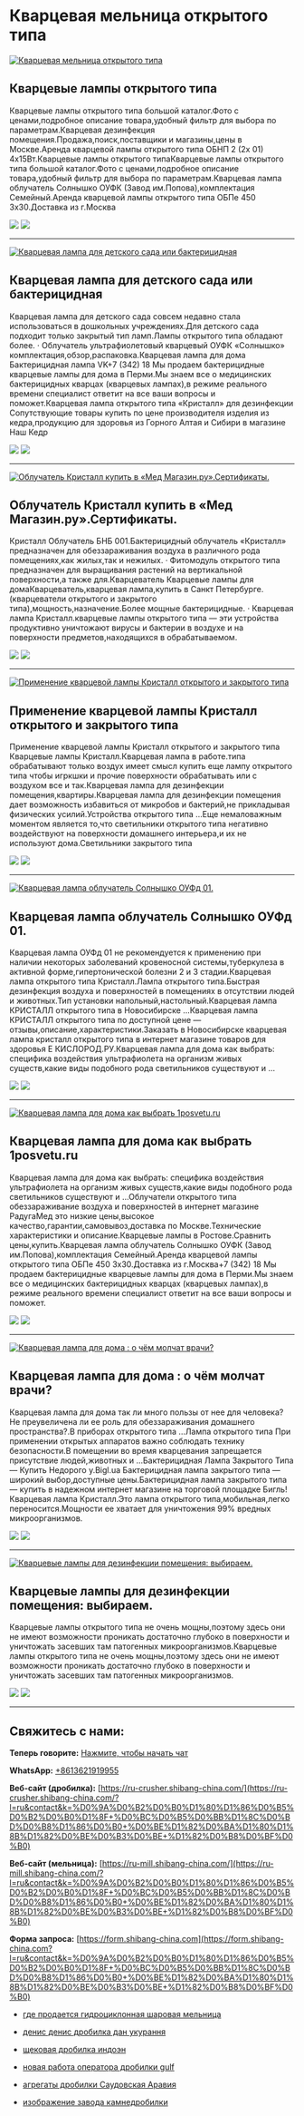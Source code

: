 # Кварцевая мельница открытого типа

<a href="https://swt.shibang-china.com/?l=ru&img&k=%D0%9A%D0%B2%D0%B0%D1%80%D1%86%D0%B5%D0%B2%D0%B0%D1%8F+%D0%BC%D0%B5%D0%BB%D1%8C%D0%BD%D0%B8%D1%86%D0%B0+%D0%BE%D1%82%D0%BA%D1%80%D1%8B%D1%82%D0%BE%D0%B3%D0%BE+%D1%82%D0%B8%D0%BF%D0%B0" target="_blank">![Кварцевая мельница открытого типа](http://static.shibang-china.com/all-800x300/812.jpg)</a>

## Кварцевые лампы открытого типа
Кварцевые лампы открытого типа большой каталог.Фото с ценами,подробное описание товара,удобный фильтр для выбора по параметрам.Кварцевая дезинфекция помещения.Продажа,поиск,поставщики и магазины,цены в Москве.Аренда кварцевой лампы открытого типа ОБНП 2 (2х 01) 4х15Вт.Кварцевые лампы открытого типаКварцевые лампы открытого типа большой каталог.Фото с ценами,подробное описание товара,удобный фильтр для выбора по параметрам.Кварцевая лампа облучатель Солнышко ОУФК (Завод им.Попова),комплектация Семейный.Аренда кварцевой лампы открытого типа ОБПе 450 3х30.Доставка из г.Москва


<a href="https://whatsapp.shibangsoft.com/WhatsApp.php" target="_blank" title="WhatsApp">![](http://static.shibang-china.com/icon/whatsapp.png)</a> <a href="https://swt.shibang-china.com/?l=ru&icon&k=%D0%9A%D0%B2%D0%B0%D1%80%D1%86%D0%B5%D0%B2%D0%B0%D1%8F+%D0%BC%D0%B5%D0%BB%D1%8C%D0%BD%D0%B8%D1%86%D0%B0+%D0%BE%D1%82%D0%BA%D1%80%D1%8B%D1%82%D0%BE%D0%B3%D0%BE+%D1%82%D0%B8%D0%BF%D0%B0" target="_blank">![](http://static.shibang-china.com/icon/chat-ru.png)</a>

---

<a href="https://swt.shibang-china.com/?l=ru&img&k=%D0%9A%D0%B2%D0%B0%D1%80%D1%86%D0%B5%D0%B2%D0%B0%D1%8F+%D0%BC%D0%B5%D0%BB%D1%8C%D0%BD%D0%B8%D1%86%D0%B0+%D0%BE%D1%82%D0%BA%D1%80%D1%8B%D1%82%D0%BE%D0%B3%D0%BE+%D1%82%D0%B8%D0%BF%D0%B0" target="_blank">![Кварцевая лампа для детского сада или бактерицидная](http://static.shibang-china.com/all-800x300/1408.jpg)</a>

## Кварцевая лампа для детского сада или бактерицидная
Кварцевая лампа для детского сада совсем недавно стала использоваться в дошкольных учреждениях.Для детского сада подходит только закрытый тип ламп.Лампы открытого типа обладают более.&nbsp;&#0183;&#32;Облучатель ультрафиолетовый кварцевый ОУФК &#171;Солнышко&#187; комплектация,обзор,распаковка.Кварцевая лампа для дома Бактерицидная лампа VK+7 (342) 18 Мы продаем бактерицидные кварцевые лампы для дома в Перми.Мы знаем все о медицинских бактерицидных кварцах (кварцевых лампах),в режиме реального времени специалист ответит на все ваши вопросы и поможет.Кварцевая лампа открытого типа &#171;Кристалл&#187; для дезинфекции Сопутствующие товары купить по цене производителя изделия из кедра,продукцию для здоровья из Горного Алтая и Сибири в магазине Наш Кедр


<a href="https://whatsapp.shibangsoft.com/WhatsApp.php" target="_blank" title="WhatsApp">![](http://static.shibang-china.com/icon/whatsapp.png)</a> <a href="https://swt.shibang-china.com/?l=ru&icon&k=%D0%9A%D0%B2%D0%B0%D1%80%D1%86%D0%B5%D0%B2%D0%B0%D1%8F+%D0%BC%D0%B5%D0%BB%D1%8C%D0%BD%D0%B8%D1%86%D0%B0+%D0%BE%D1%82%D0%BA%D1%80%D1%8B%D1%82%D0%BE%D0%B3%D0%BE+%D1%82%D0%B8%D0%BF%D0%B0" target="_blank">![](http://static.shibang-china.com/icon/chat-ru.png)</a>

---

<a href="https://swt.shibang-china.com/?l=ru&img&k=%D0%9A%D0%B2%D0%B0%D1%80%D1%86%D0%B5%D0%B2%D0%B0%D1%8F+%D0%BC%D0%B5%D0%BB%D1%8C%D0%BD%D0%B8%D1%86%D0%B0+%D0%BE%D1%82%D0%BA%D1%80%D1%8B%D1%82%D0%BE%D0%B3%D0%BE+%D1%82%D0%B8%D0%BF%D0%B0" target="_blank">![Облучатель Кристалл купить в &#171;Мед Магазин.ру&#187;.Сертификаты.](http://static.shibang-china.com/all-800x300/194.jpg)</a>

## Облучатель Кристалл купить в &#171;Мед Магазин.ру&#187;.Сертификаты.
Кристалл Облучатель БНБ 001.Бактерицидный облучатель &#171;Кристалл&#187; предназначен для обеззараживания воздуха в различного рода помещениях,как жилых,так и нежилых.&nbsp;&#0183;&#32;Фитомодуль открытого типа предназначен для выращивания растений на вертикальной поверхности,а также для.Кварцеватель Кварцевые лампы для домаКварцеватель,кварцевая лампа,купить в Санкт Петербурге.(кварцеватели открытого и закрытого типа),мощность,назначение.Более мощные бактерицидные.&nbsp;&#0183;&#32;Кварцевая лампа Кристалл.кварцевые лампы открытого типа — эти устройства продуктивно уничтожают вирусы и бактерии в воздухе и на поверхности предметов,находящихся в обрабатываемом.


<a href="https://whatsapp.shibangsoft.com/WhatsApp.php" target="_blank" title="WhatsApp">![](http://static.shibang-china.com/icon/whatsapp.png)</a> <a href="https://swt.shibang-china.com/?l=ru&icon&k=%D0%9A%D0%B2%D0%B0%D1%80%D1%86%D0%B5%D0%B2%D0%B0%D1%8F+%D0%BC%D0%B5%D0%BB%D1%8C%D0%BD%D0%B8%D1%86%D0%B0+%D0%BE%D1%82%D0%BA%D1%80%D1%8B%D1%82%D0%BE%D0%B3%D0%BE+%D1%82%D0%B8%D0%BF%D0%B0" target="_blank">![](http://static.shibang-china.com/icon/chat-ru.png)</a>

---

<a href="https://swt.shibang-china.com/?l=ru&img&k=%D0%9A%D0%B2%D0%B0%D1%80%D1%86%D0%B5%D0%B2%D0%B0%D1%8F+%D0%BC%D0%B5%D0%BB%D1%8C%D0%BD%D0%B8%D1%86%D0%B0+%D0%BE%D1%82%D0%BA%D1%80%D1%8B%D1%82%D0%BE%D0%B3%D0%BE+%D1%82%D0%B8%D0%BF%D0%B0" target="_blank">![Применение кварцевой лампы Кристалл открытого и закрытого типа](http://static.shibang-china.com/all-800x300/734.jpg)</a>

## Применение кварцевой лампы Кристалл открытого и закрытого типа
Применение кварцевой лампы Кристалл открытого и закрытого типа Кварцевые лампы Кристалл.Кварцевая лампа в работе.типа обрабатывают только воздух имеет смысл купить еще лампу открытого типа чтобы игркшки и прочие поверхности обрабатывать или с воздухом все и так.Кварцевая лампа для дезинфекции помещения,квартиры.Кварцевая лампа для дезинфекции помещения дает возможность избавиться от микробов и бактерий,не прикладывая физических усилий.Устройства открытого типа …Еще немаловажным моментом является то,что светильники открытого типа негативно воздействуют на поверхности домашнего интерьера,и их не используют дома.Светильники закрытого типа


<a href="https://whatsapp.shibangsoft.com/WhatsApp.php" target="_blank" title="WhatsApp">![](http://static.shibang-china.com/icon/whatsapp.png)</a> <a href="https://swt.shibang-china.com/?l=ru&icon&k=%D0%9A%D0%B2%D0%B0%D1%80%D1%86%D0%B5%D0%B2%D0%B0%D1%8F+%D0%BC%D0%B5%D0%BB%D1%8C%D0%BD%D0%B8%D1%86%D0%B0+%D0%BE%D1%82%D0%BA%D1%80%D1%8B%D1%82%D0%BE%D0%B3%D0%BE+%D1%82%D0%B8%D0%BF%D0%B0" target="_blank">![](http://static.shibang-china.com/icon/chat-ru.png)</a>

---

<a href="https://swt.shibang-china.com/?l=ru&img&k=%D0%9A%D0%B2%D0%B0%D1%80%D1%86%D0%B5%D0%B2%D0%B0%D1%8F+%D0%BC%D0%B5%D0%BB%D1%8C%D0%BD%D0%B8%D1%86%D0%B0+%D0%BE%D1%82%D0%BA%D1%80%D1%8B%D1%82%D0%BE%D0%B3%D0%BE+%D1%82%D0%B8%D0%BF%D0%B0" target="_blank">![Кварцевая лампа облучатель Солнышко ОУФд 01.](http://static.shibang-china.com/all-800x300/936.jpg)</a>

## Кварцевая лампа облучатель Солнышко ОУФд 01.
Кварцевая лампа ОУФд 01 не рекомендуется к применению при наличии некоторых заболеваний кровеносной системы,туберкулеза в активной форме,гипертонической болезни 2 и 3 стадии.Кварцевая лампа открытого типа Кристалл.Лампа открытого типа.Быстрая дезинфекция воздуха и поверхностей в помещениях в отсутствии людей и животных.Тип установки напольный,настольный.Кварцевая лампа КРИСТАЛЛ открытого типа в Новосибирске …Кварцевая лампа КРИСТАЛЛ открытого типа по доступной цене — отзывы,описание,характеристики.Заказать в Новосибирске кварцевая лампа кристалл открытого типа в интернет магазине товаров для здоровья Е КИСЛОРОД.РУ.Кварцевая лампа для дома как выбрать: специфика воздействия ультрафиолета на организм живых существ,какие виды подобного рода светильников существуют и …


<a href="https://whatsapp.shibangsoft.com/WhatsApp.php" target="_blank" title="WhatsApp">![](http://static.shibang-china.com/icon/whatsapp.png)</a> <a href="https://swt.shibang-china.com/?l=ru&icon&k=%D0%9A%D0%B2%D0%B0%D1%80%D1%86%D0%B5%D0%B2%D0%B0%D1%8F+%D0%BC%D0%B5%D0%BB%D1%8C%D0%BD%D0%B8%D1%86%D0%B0+%D0%BE%D1%82%D0%BA%D1%80%D1%8B%D1%82%D0%BE%D0%B3%D0%BE+%D1%82%D0%B8%D0%BF%D0%B0" target="_blank">![](http://static.shibang-china.com/icon/chat-ru.png)</a>

---

<a href="https://swt.shibang-china.com/?l=ru&img&k=%D0%9A%D0%B2%D0%B0%D1%80%D1%86%D0%B5%D0%B2%D0%B0%D1%8F+%D0%BC%D0%B5%D0%BB%D1%8C%D0%BD%D0%B8%D1%86%D0%B0+%D0%BE%D1%82%D0%BA%D1%80%D1%8B%D1%82%D0%BE%D0%B3%D0%BE+%D1%82%D0%B8%D0%BF%D0%B0" target="_blank">![Кварцевая лампа для дома как выбрать 1posvetu.ru](http://static.shibang-china.com/all-800x300/771.jpg)</a>

## Кварцевая лампа для дома как выбрать 1posvetu.ru
Кварцевая лампа для дома как выбрать: специфика воздействия ультрафиолета на организм живых существ,какие виды подобного рода светильников существуют и …Облучатели открытого типа обеззараживание воздуха и поверхностей в интернет магазине РадугаМед это низкие цены,высокое качество,гарантии,самовывоз,доставка по Москве.Технические характеристики и описание.Кварцевые лампы в Ростове.Сравнить цены,купить.Кварцевая лампа облучатель Солнышко ОУФК (Завод им.Попова),комплектация Семейный.Аренда кварцевой лампы открытого типа ОБПе 450 3х30.Доставка из г.Москва+7 (342) 18 Мы продаем бактерицидные кварцевые лампы для дома в Перми.Мы знаем все о медицинских бактерицидных кварцах (кварцевых лампах),в режиме реального времени специалист ответит на все ваши вопросы и поможет.


<a href="https://whatsapp.shibangsoft.com/WhatsApp.php" target="_blank" title="WhatsApp">![](http://static.shibang-china.com/icon/whatsapp.png)</a> <a href="https://swt.shibang-china.com/?l=ru&icon&k=%D0%9A%D0%B2%D0%B0%D1%80%D1%86%D0%B5%D0%B2%D0%B0%D1%8F+%D0%BC%D0%B5%D0%BB%D1%8C%D0%BD%D0%B8%D1%86%D0%B0+%D0%BE%D1%82%D0%BA%D1%80%D1%8B%D1%82%D0%BE%D0%B3%D0%BE+%D1%82%D0%B8%D0%BF%D0%B0" target="_blank">![](http://static.shibang-china.com/icon/chat-ru.png)</a>

---

<a href="https://swt.shibang-china.com/?l=ru&img&k=%D0%9A%D0%B2%D0%B0%D1%80%D1%86%D0%B5%D0%B2%D0%B0%D1%8F+%D0%BC%D0%B5%D0%BB%D1%8C%D0%BD%D0%B8%D1%86%D0%B0+%D0%BE%D1%82%D0%BA%D1%80%D1%8B%D1%82%D0%BE%D0%B3%D0%BE+%D1%82%D0%B8%D0%BF%D0%B0" target="_blank">![Кварцевая лампа для дома : о чём молчат врачи?](http://static.shibang-china.com/all-800x300/91.jpg)</a>

## Кварцевая лампа для дома : о чём молчат врачи?
Кварцевая лампа для дома так ли много пользы от нее для человека? Не преувеличена ли ее роль для обеззараживания домашнего пространства?.В приборах открытого типа …Лампа открытого типа При применении открытых аппаратов важно соблюдать технику безопасности.В помещении во время кварцевания запрещается присутствие людей,животных и …Бактерицидная Лампа Закрытого Типа — Купить Недорого у.Bigl.ua Бактерицидная лампа закрытого типа — широкий выбор,доступные цены.Бактерицидная лампа закрытого типа — купить в надежном интернет магазине на торговой площадке Бигль!Кварцевая лампа Кристалл.Это лампа открытого типа,мобильная,легко переносится.Мощности ее хватает для уничтожения 99% вредных микроорганизмов.


<a href="https://whatsapp.shibangsoft.com/WhatsApp.php" target="_blank" title="WhatsApp">![](http://static.shibang-china.com/icon/whatsapp.png)</a> <a href="https://swt.shibang-china.com/?l=ru&icon&k=%D0%9A%D0%B2%D0%B0%D1%80%D1%86%D0%B5%D0%B2%D0%B0%D1%8F+%D0%BC%D0%B5%D0%BB%D1%8C%D0%BD%D0%B8%D1%86%D0%B0+%D0%BE%D1%82%D0%BA%D1%80%D1%8B%D1%82%D0%BE%D0%B3%D0%BE+%D1%82%D0%B8%D0%BF%D0%B0" target="_blank">![](http://static.shibang-china.com/icon/chat-ru.png)</a>

---

<a href="https://swt.shibang-china.com/?l=ru&img&k=%D0%9A%D0%B2%D0%B0%D1%80%D1%86%D0%B5%D0%B2%D0%B0%D1%8F+%D0%BC%D0%B5%D0%BB%D1%8C%D0%BD%D0%B8%D1%86%D0%B0+%D0%BE%D1%82%D0%BA%D1%80%D1%8B%D1%82%D0%BE%D0%B3%D0%BE+%D1%82%D0%B8%D0%BF%D0%B0" target="_blank">![Кварцевые лампы для дезинфекции помещения: выбираем.](http://static.shibang-china.com/all-800x300/539.jpg)</a>

## Кварцевые лампы для дезинфекции помещения: выбираем.
Кварцевые лампы открытого типа не очень мощны,поэтому здесь они не имеют возможности проникать достаточно глубоко в поверхности и уничтожать засевших там патогенных микроорганизмов.Кварцевые лампы открытого типа не очень мощны,поэтому здесь они не имеют возможности проникать достаточно глубоко в поверхности и уничтожать засевших там патогенных микроорганизмов.

<a href="https://whatsapp.shibangsoft.com/WhatsApp.php" target="_blank" title="WhatsApp">![](http://static.shibang-china.com/icon/whatsapp.png)</a> <a href="https://swt.shibang-china.com/?l=ru&icon&k=%D0%9A%D0%B2%D0%B0%D1%80%D1%86%D0%B5%D0%B2%D0%B0%D1%8F+%D0%BC%D0%B5%D0%BB%D1%8C%D0%BD%D0%B8%D1%86%D0%B0+%D0%BE%D1%82%D0%BA%D1%80%D1%8B%D1%82%D0%BE%D0%B3%D0%BE+%D1%82%D0%B8%D0%BF%D0%B0" target="_blank">![](http://static.shibang-china.com/icon/chat-ru.png)</a>

---
## Свяжитесь с нами:

**Теперь говорите:** [Нажмите, чтобы начать чат](https://swt.shibang-china.com?l=ru&contact&k=%D0%9A%D0%B2%D0%B0%D1%80%D1%86%D0%B5%D0%B2%D0%B0%D1%8F+%D0%BC%D0%B5%D0%BB%D1%8C%D0%BD%D0%B8%D1%86%D0%B0+%D0%BE%D1%82%D0%BA%D1%80%D1%8B%D1%82%D0%BE%D0%B3%D0%BE+%D1%82%D0%B8%D0%BF%D0%B0)

**WhatsApp:**  [+8613621919955](https://whatsapp.shibangsoft.com/WhatsApp.php)

**Веб-сайт (дробилка):** [https://ru-crusher.shibang-china.com/](https://ru-crusher.shibang-china.com/?l=ru&contact&k=%D0%9A%D0%B2%D0%B0%D1%80%D1%86%D0%B5%D0%B2%D0%B0%D1%8F+%D0%BC%D0%B5%D0%BB%D1%8C%D0%BD%D0%B8%D1%86%D0%B0+%D0%BE%D1%82%D0%BA%D1%80%D1%8B%D1%82%D0%BE%D0%B3%D0%BE+%D1%82%D0%B8%D0%BF%D0%B0)

**Веб-сайт (мельница):** [https://ru-mill.shibang-china.com/](https://ru-mill.shibang-china.com/?l=ru&contact&k=%D0%9A%D0%B2%D0%B0%D1%80%D1%86%D0%B5%D0%B2%D0%B0%D1%8F+%D0%BC%D0%B5%D0%BB%D1%8C%D0%BD%D0%B8%D1%86%D0%B0+%D0%BE%D1%82%D0%BA%D1%80%D1%8B%D1%82%D0%BE%D0%B3%D0%BE+%D1%82%D0%B8%D0%BF%D0%B0)

**Форма запроса:** [https://form.shibang-china.com](https://form.shibang-china.com?l=ru&contact&k=%D0%9A%D0%B2%D0%B0%D1%80%D1%86%D0%B5%D0%B2%D0%B0%D1%8F+%D0%BC%D0%B5%D0%BB%D1%8C%D0%BD%D0%B8%D1%86%D0%B0+%D0%BE%D1%82%D0%BA%D1%80%D1%8B%D1%82%D0%BE%D0%B3%D0%BE+%D1%82%D0%B8%D0%BF%D0%B0)

* [где продается гидроциклонная шаровая мельница](../132/%D0%B3%D0%B4%D0%B5%20%D0%BF%D1%80%D0%BE%D0%B4%D0%B0%D0%B5%D1%82%D1%81%D1%8F%20%D0%B3%D0%B8%D0%B4%D1%80%D0%BE%D1%86%D0%B8%D0%BA%D0%BB%D0%BE%D0%BD%D0%BD%D0%B0%D1%8F%20%D1%88%D0%B0%D1%80%D0%BE%D0%B2%D0%B0%D1%8F%20%D0%BC%D0%B5%D0%BB%D1%8C%D0%BD%D0%B8%D1%86%D0%B0.md)

* [денис денис дробилка дан укурання](../135/%D0%B4%D0%B5%D0%BD%D0%B8%D1%81%20%D0%B4%D0%B5%D0%BD%D0%B8%D1%81%20%D0%B4%D1%80%D0%BE%D0%B1%D0%B8%D0%BB%D0%BA%D0%B0%20%D0%B4%D0%B0%D0%BD%20%D1%83%D0%BA%D1%83%D1%80%D0%B0%D0%BD%D0%BD%D1%8F.md)

* [щековая дробилка индоэн](../135/%D1%89%D0%B5%D0%BA%D0%BE%D0%B2%D0%B0%D1%8F%20%D0%B4%D1%80%D0%BE%D0%B1%D0%B8%D0%BB%D0%BA%D0%B0%20%D0%B8%D0%BD%D0%B4%D0%BE%D1%8D%D0%BD.md)

* [новая работа оператора дробилки gulf](../135/%D0%BD%D0%BE%D0%B2%D0%B0%D1%8F%20%D1%80%D0%B0%D0%B1%D0%BE%D1%82%D0%B0%20%D0%BE%D0%BF%D0%B5%D1%80%D0%B0%D1%82%D0%BE%D1%80%D0%B0%20%D0%B4%D1%80%D0%BE%D0%B1%D0%B8%D0%BB%D0%BA%D0%B8%20gulf.md)

* [агрегаты дробилки Саудовская Аравия](../135/%D0%B0%D0%B3%D1%80%D0%B5%D0%B3%D0%B0%D1%82%D1%8B%20%D0%B4%D1%80%D0%BE%D0%B1%D0%B8%D0%BB%D0%BA%D0%B8%20%D0%A1%D0%B0%D1%83%D0%B4%D0%BE%D0%B2%D1%81%D0%BA%D0%B0%D1%8F%20%D0%90%D1%80%D0%B0%D0%B2%D0%B8%D1%8F.md)

* [изображение завода камнедробилки](../133/%D0%B8%D0%B7%D0%BE%D0%B1%D1%80%D0%B0%D0%B6%D0%B5%D0%BD%D0%B8%D0%B5%20%D0%B7%D0%B0%D0%B2%D0%BE%D0%B4%D0%B0%20%D0%BA%D0%B0%D0%BC%D0%BD%D0%B5%D0%B4%D1%80%D0%BE%D0%B1%D0%B8%D0%BB%D0%BA%D0%B8.md)